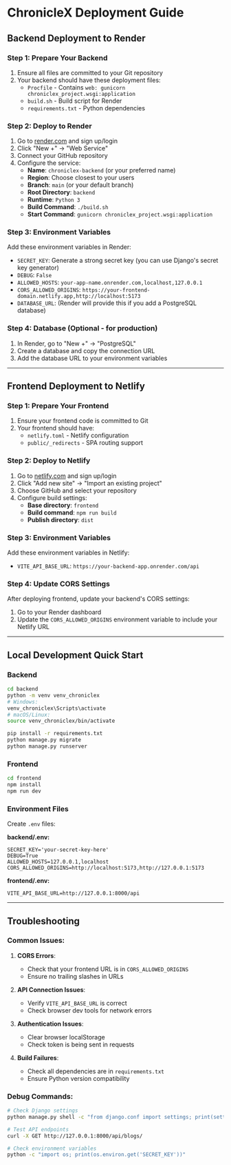 # ChronicleX Deployment Guide

## Backend Deployment to Render

### Step 1: Prepare Your Backend
1. Ensure all files are committed to your Git repository
2. Your backend should have these deployment files:
   - `Procfile` - Contains `web: gunicorn chroniclex_project.wsgi:application`
   - `build.sh` - Build script for Render
   - `requirements.txt` - Python dependencies

### Step 2: Deploy to Render
1. Go to [render.com](https://render.com) and sign up/login
2. Click "New +" → "Web Service"
3. Connect your GitHub repository
4. Configure the service:
   - **Name**: `chroniclex-backend` (or your preferred name)
   - **Region**: Choose closest to your users
   - **Branch**: `main` (or your default branch)
   - **Root Directory**: `backend`
   - **Runtime**: `Python 3`
   - **Build Command**: `./build.sh`
   - **Start Command**: `gunicorn chroniclex_project.wsgi:application`

### Step 3: Environment Variables
Add these environment variables in Render:
- `SECRET_KEY`: Generate a strong secret key (you can use Django's secret key generator)
- `DEBUG`: `False`
- `ALLOWED_HOSTS`: `your-app-name.onrender.com,localhost,127.0.0.1`
- `CORS_ALLOWED_ORIGINS`: `https://your-frontend-domain.netlify.app,http://localhost:5173`
- `DATABASE_URL`: (Render will provide this if you add a PostgreSQL database)

### Step 4: Database (Optional - for production)
1. In Render, go to "New +" → "PostgreSQL"
2. Create a database and copy the connection URL
3. Add the database URL to your environment variables

---

## Frontend Deployment to Netlify

### Step 1: Prepare Your Frontend
1. Ensure your frontend code is committed to Git
2. Your frontend should have:
   - `netlify.toml` - Netlify configuration
   - `public/_redirects` - SPA routing support

### Step 2: Deploy to Netlify
1. Go to [netlify.com](https://netlify.com) and sign up/login
2. Click "Add new site" → "Import an existing project"
3. Choose GitHub and select your repository
4. Configure build settings:
   - **Base directory**: `frontend`
   - **Build command**: `npm run build`
   - **Publish directory**: `dist`

### Step 3: Environment Variables
Add these environment variables in Netlify:
- `VITE_API_BASE_URL`: `https://your-backend-app.onrender.com/api`

### Step 4: Update CORS Settings
After deploying frontend, update your backend's CORS settings:
1. Go to your Render dashboard
2. Update the `CORS_ALLOWED_ORIGINS` environment variable to include your Netlify URL

---

## Local Development Quick Start

### Backend
```bash
cd backend
python -m venv venv_chroniclex
# Windows:
venv_chroniclex\Scripts\activate
# macOS/Linux:
source venv_chroniclex/bin/activate

pip install -r requirements.txt
python manage.py migrate
python manage.py runserver
```

### Frontend
```bash
cd frontend
npm install
npm run dev
```

### Environment Files
Create `.env` files:

**backend/.env:**
```
SECRET_KEY='your-secret-key-here'
DEBUG=True
ALLOWED_HOSTS=127.0.0.1,localhost
CORS_ALLOWED_ORIGINS=http://localhost:5173,http://127.0.0.1:5173
```

**frontend/.env:**
```
VITE_API_BASE_URL=http://127.0.0.1:8000/api
```

---

## Troubleshooting

### Common Issues:

1. **CORS Errors**: 
   - Check that your frontend URL is in `CORS_ALLOWED_ORIGINS`
   - Ensure no trailing slashes in URLs

2. **API Connection Issues**:
   - Verify `VITE_API_BASE_URL` is correct
   - Check browser dev tools for network errors

3. **Authentication Issues**:
   - Clear browser localStorage
   - Check token is being sent in requests

4. **Build Failures**:
   - Check all dependencies are in `requirements.txt`
   - Ensure Python version compatibility

### Debug Commands:
```bash
# Check Django settings
python manage.py shell -c "from django.conf import settings; print(settings.CORS_ALLOWED_ORIGINS)"

# Test API endpoints
curl -X GET http://127.0.0.1:8000/api/blogs/

# Check environment variables
python -c "import os; print(os.environ.get('SECRET_KEY'))"
```
